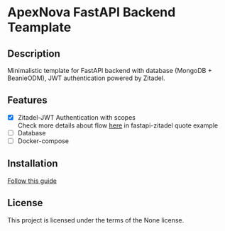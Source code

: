 # ApexNova FastAPI Backend Teamplate
## Description
Minimalistic template for FastAPI backend with database (MongoDB + BeanieODM), JWT authentication powered by Zitadel.

## Features
- [x] Zitadel-JWT Authentication with scopes  
Check more details about flow [here](https://github.com/denver-code/fastapi_zitadel_quote_example) in fastapi-zitadel quote example
- [ ] Database
- [ ] Docker-compose

## Installation
[Follow this guide](INSTALATION.md)

## License

This project is licensed under the terms of the None license.
